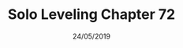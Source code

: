 ---
title: "Solo Leveling Chapter 72"
date: 24/05/2019
range: 39
description: "Solo Leveling Chapter 72"
previous: "chapter-71"
next: "chapter-73"
thumbnail: "Solo Leveling"
---